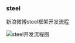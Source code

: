 ### steel
新浪微博steel框架开发流程

![steel开发流程图](https://github.com/zhiqiang21/steel/blob/master/steel开发流程.png)


